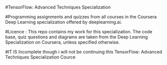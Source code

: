 #TensorFlow: Advanced Techniques Specialization


#Programming assignments and quizzes from all courses in the Coursera Deep Learning specialization offered by deeplearning.ai.


#Licence : This repo contains my work for this specialization. The code base, quiz questions and diagrams are taken from the Deep Learning Specialization on Coursera, unless specified otherwise.


#IT IS Incomplete though i will not be continuing this TensorFlow: Advanced Techniques Specialization Cource
